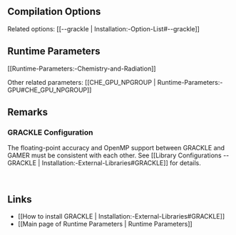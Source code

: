 
## Compilation Options

Related options:
[[--grackle | Installation:-Option-List#--grackle]] &nbsp;

## Runtime Parameters
[[Runtime-Parameters:-Chemistry-and-Radiation]]

Other related parameters:
[[CHE_GPU_NPGROUP | Runtime-Parameters:-GPU#CHE_GPU_NPGROUP]] &nbsp;


## Remarks

### GRACKLE Configuration
The floating-point accuracy and OpenMP support between GRACKLE and GAMER
must be consistent with each other. See
[[Library Configurations -- GRACKLE | Installation:-External-Libraries#GRACKLE]]
for details.


<br>

## Links
* [[How to install GRACKLE | Installation:-External-Libraries#GRACKLE]]
* [[Main page of Runtime Parameters | Runtime Parameters]]
